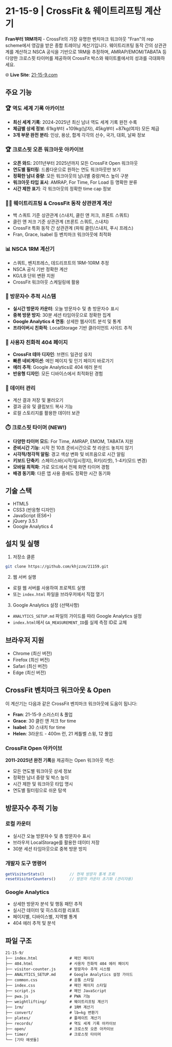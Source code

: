 # 21-15-9 | CrossFit & 웨이트리프팅 계산기

**Fran부터 1RM까지** - CrossFit의 가장 유명한 벤치마크 워크아웃 "Fran"의 rep scheme에서 영감을 받은 종합 트레이닝 계산기입니다. 웨이트리프팅 동작 간의 상관관계를 계산하고 NSCA 공식을 기반으로 1RM을 추정하며, AMRAP/EMOM/TABATA 등 다양한 크로스핏 타이머를 제공하여 CrossFit 박스와 웨이트룸에서의 성과를 극대화하세요.

🌐 **Live Site**: [21-15-9.com](https://21-15-9.com)

## 주요 기능

### 🏆 역도 세계 기록 아카이브
- **최신 세계 기록**: 2024-2025년 최신 남녀 역도 세계 기록 완전 수록
- **체급별 상세 정보**: 61kg부터 +109kg(남자), 45kg부터 +87kg(여자) 모든 체급
- **3개 부문 완전 분리**: 인상, 용상, 합계 각각의 선수, 국가, 대회, 날짜 정보


### 🏆 크로스핏 오픈 워크아웃 아카이브
- **오픈 와드**: 2011년부터 2025년까지 모든 CrossFit Open 워크아웃
- **연도별 필터링**: 드롭다운으로 원하는 연도 워크아웃만 보기
- **정확한 남녀 중량**: 모든 워크아웃의 남녀별 중량/박스 높이 구분
- **워크아웃 타입 표시**: AMRAP, For Time, For Load 등 명확한 분류
- **시간 제한 표기**: 각 워크아웃의 정확한 time cap 정보


### 🏋️‍♂️ 웨이트리프팅 & CrossFit 동작 상관관계 계산
- 백 스쿼트 기준 상관관계 (스내치, 클린 앤 저크, 프론트 스쿼트)
- 클린 앤 저크 기준 상관관계 (프론트 스쿼트, 스내치)
- CrossFit 특화 동작 간 상관관계 (파워 클린/스내치, 푸시 프레스)
- Fran, Grace, Isabel 등 벤치마크 워크아웃에 최적화

### 📊 NSCA 1RM 계산기
- 스쿼트, 벤치프레스, 데드리프트의 1RM-10RM 추정
- NSCA 공식 기반 정확한 계산
- KG/LB 단위 변환 지원
- CrossFit 워크아웃 스케일링에 활용

### 👥 방문자수 추적 시스템
- **실시간 방문자 카운터**: 오늘 방문자수 및 총 방문자수 표시
- **중복 방문 방지**: 30분 세션 타임아웃으로 정확한 집계
- **Google Analytics 4 연동**: 상세한 웹사이트 분석 및 통계
- **프라이버시 친화적**: LocalStorage 기반 클라이언트 사이드 추적

### 🚫 사용자 친화적 404 페이지
- **CrossFit 테마 디자인**: 브랜드 일관성 유지
- **빠른 네비게이션**: 메인 페이지 및 인기 페이지 바로가기
- **에러 추적**: Google Analytics로 404 에러 분석
- **반응형 디자인**: 모든 디바이스에서 최적화된 경험

### 💾 데이터 관리
- 계산 결과 저장 및 불러오기
- 결과 공유 및 클립보드 복사 기능
- 로컬 스토리지를 활용한 데이터 보관

### ⏱️ 크로스핏 타이머 (NEW!)
- **다양한 타이머 모드**: For Time, AMRAP, EMOM, TABATA 지원
- **준비시간 기능**: 시작 전 10초 준비시간으로 첫 라운드 놓치지 않기
- **시각적/청각적 알림**: 경고 색상 변화 및 비프음으로 시간 알림
- **키보드 단축키**: 스페이스바(시작/일시정지), R키(리셋), 1-4키(모드 변경)
- **모바일 최적화**: 가로 모드에서 전체 화면 타이머 경험
- **배경 동기화**: 다른 앱 사용 중에도 정확한 시간 동기화

## 기술 스택

- HTML5
- CSS3 (반응형 디자인)
- JavaScript (ES6+)
- jQuery 3.5.1
- Google Analytics 4

## 설치 및 실행

1. 저장소 클론
```bash
git clone https://github.com/khjzzm/21159.git
```

2. 웹 서버 실행
- 로컬 웹 서버를 사용하여 프로젝트 실행
- 또는 `index.html` 파일을 브라우저에서 직접 열기

3. Google Analytics 설정 (선택사항)
- `ANALYTICS_SETUP.md` 파일의 가이드를 따라 Google Analytics 설정
- `index.html`에서 `GA_MEASUREMENT_ID`를 실제 측정 ID로 교체

## 브라우저 지원

- Chrome (최신 버전)
- Firefox (최신 버전)
- Safari (최신 버전)
- Edge (최신 버전)

## CrossFit 벤치마크 워크아웃 & Open

이 계산기는 다음과 같은 CrossFit 벤치마크 워크아웃에 도움이 됩니다:

- **Fran**: 21-15-9 스러스터 & 풀업
- **Grace**: 30 클린 앤 저크 for time
- **Isabel**: 30 스내치 for time
- **Helen**: 3라운드 - 400m 런, 21 케틀벨 스윙, 12 풀업

### CrossFit Open 아카이브

**2011-2025년 완전 기록**을 제공하는 Open 워크아웃 섹션:
- 모든 연도별 워크아웃 상세 정보
- 정확한 남녀 중량 및 박스 높이
- 시간 제한 및 워크아웃 타입 명시
- 연도별 필터링으로 쉬운 탐색

## 방문자수 추적 기능

### 로컬 카운터
- 실시간 오늘 방문자수 및 총 방문자수 표시
- 브라우저 LocalStorage를 활용한 데이터 저장
- 30분 세션 타임아웃으로 중복 방문 방지

### 개발자 도구 명령어
```javascript
getVisitorStats()           // 현재 방문자 통계 조회
resetVisitorCounters()      // 방문자 카운터 초기화 (관리자용)
```

### Google Analytics
- 상세한 방문자 분석 및 행동 패턴 추적
- 실시간 데이터 및 히스토리컬 리포트
- 페이지별, 디바이스별, 지역별 통계
- 404 에러 추적 및 분석

## 파일 구조

```
21-15-9/
├── index.html              # 메인 페이지
├── 404.html                # 사용자 친화적 404 에러 페이지
├── visitor-counter.js      # 방문자수 추적 시스템
├── ANALYTICS_SETUP.md      # Google Analytics 설정 가이드
├── common.css              # 공통 스타일
├── index.css               # 메인 페이지 스타일
├── script.js               # 메인 JavaScript
├── pwa.js                  # PWA 기능
├── weightlifting/          # 웨이트리프팅 계산기
├── 1rm/                    # 1RM 계산기
├── convert/                # lb↔kg 변환기
├── plates/                 # 플레이트 계산기
├── records/                # 역도 세계 기록 아카이브
├── open/                   # 크로스핏 오픈 아카이브
├── timer/                  # 크로스핏 타이머
└── [기타 에셋들]
```